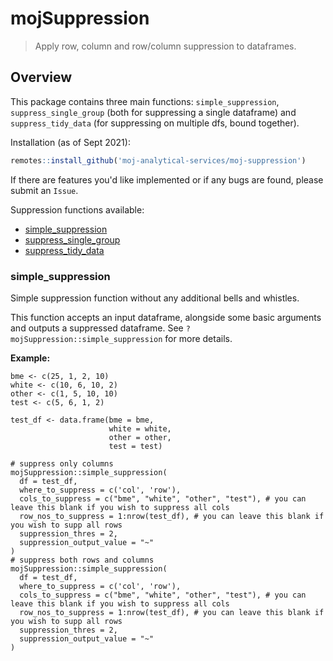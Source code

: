 # mojSuppression

> Apply row, column and row/column suppression to dataframes. 

## Overview

This package contains three main functions: `simple_suppression`, `suppress_single_group` (both for suppressing a single dataframe) and `suppress_tidy_data` (for suppressing on multiple dfs, bound together).

Installation (as of Sept 2021):
```r
remotes::install_github('moj-analytical-services/moj-suppression')
```

If there are features you'd like implemented or if any bugs are found, please submit an `Issue`.

Suppression functions available:
  - [simple_suppression](#simple_suppression)
  - [suppress_single_group](#banner)
  - [suppress_tidy_data](#radio-button)

### simple_suppression
Simple suppression function without any additional bells and whistles. 

This function accepts an input dataframe, alongside some basic arguments and outputs a suppressed dataframe. See `?mojSuppression::simple_suppression` for more details.

**Example:**
```
bme <- c(25, 1, 2, 10)
white <- c(10, 6, 10, 2)
other <- c(1, 5, 10, 10)
test <- c(5, 6, 1, 2)

test_df <- data.frame(bme = bme,
                      white = white,
                      other = other,
                      test = test)

# suppress only columns
mojSuppression::simple_suppression(
  df = test_df,
  where_to_suppress = c('col', 'row'),
  cols_to_suppress = c("bme", "white", "other", "test"), # you can leave this blank if you wish to suppress all cols
  row_nos_to_suppress = 1:nrow(test_df), # you can leave this blank if you wish to supp all rows
  suppression_thres = 2,
  suppression_output_value = "~"
)
# suppress both rows and columns
mojSuppression::simple_suppression(
  df = test_df,
  where_to_suppress = c('col', 'row'),
  cols_to_suppress = c("bme", "white", "other", "test"), # you can leave this blank if you wish to suppress all cols
  row_nos_to_suppress = 1:nrow(test_df), # you can leave this blank if you wish to supp all rows
  suppression_thres = 2,
  suppression_output_value = "~"
)
```
